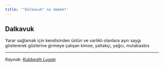 ```yaml
---
title: '"Dalkavuk" ne demek?'
---
```


## Dalkavuk
Yarar sağlamak için kendisinden üstün ve varlıklı olanlara aşırı saygı göstererek gözlerine girmeye çalışan kimse, yaltakçı, yağcı, mutabasbıs

---
*Kaynak: [Kubbealtı Lugatı](https://www.lugatim.com/s/Dalkavuk)*